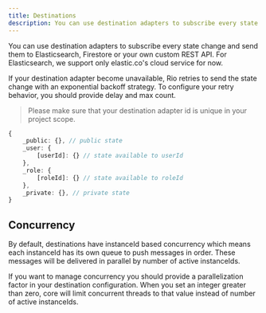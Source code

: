 ```yaml
---
title: Destinations
description: You can use destination adapters to subscribe every state change and send them to Elasticsearch, Firestore or your own custom REST API.
---
```



You can use destination adapters to subscribe every state change and send them to Elasticsearch, Firestore or your own custom REST API.
For Elasticsearch, we support only elastic.co's cloud service for now.

If your destination adapter become unavailable, Rio retries to send the state change with an exponential backoff strategy.
To configure your retry behavior, you should provide delay and max count.

> Please make sure that your destination adapter id is unique in your project scope.

```typescript
{
    _public: {}, // public state
    _user: {
        [userId]: {} // state available to userId
    },
    _role: {
        [roleId]: {} // state available to roleId
    },
    _private: {}, // private state
}
```

## Concurrency

By default, destinations have instanceId based concurrency which means each instanceId has its own queue to push messages in order.
These messages will be delivered in parallel by number of active instanceIds.

If you want to manage concurrency you should provide a parallelization factor in your destination configuration.
When you set an integer greater than zero, core will limit concurrent threads to that value instead of number of active instanceIds.
